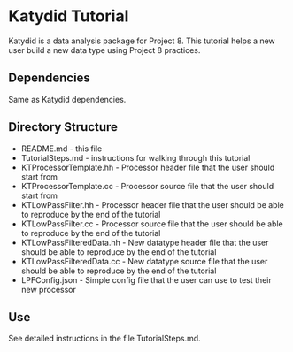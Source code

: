 Katydid Tutorial
=======

Katydid is a data analysis package for Project 8. This tutorial helps a new user build a new data type using Project 8 practices.


Dependencies
------------
Same as Katydid dependencies. 


Directory Structure
------------
* README.md - this file
* TutorialSteps.md - instructions for walking through this tutorial
* KTProcessorTemplate.hh - Processor header file that the user should start from
* KTProcessorTemplate.cc - Processor source file that the user should start from
* KTLowPassFilter.hh - Processor header file that the user should be able to reproduce by the end of the tutorial
* KTLowPassFilter.cc - Processor source file that the user should be able to reproduce by the end of the tutorial
* KTLowPassFilteredData.hh - New datatype header file that the user should be able to reproduce by the end of the tutorial
* KTLowPassFilteredData.cc - New datatype source file that the user should be able to reproduce by the end of the tutorial
* LPFConfig.json - Simple config file that the user can use to test their new processor


Use
------------
See detailed instructions in the file TutorialSteps.md. 